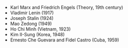 - Karl Marx and Friedrich Engels (Theory, 19th century)
- Vladimir Lenin (1917)
- Joseph Stalin (1924)
- Mao Zedong (1949)
- Ho Chi Minh (Vietnam, 1923)
- Kim II-Sung (Korea, 1948)
- Ernesto Che Guevara and Fidel Castro (Cuba, 1959)